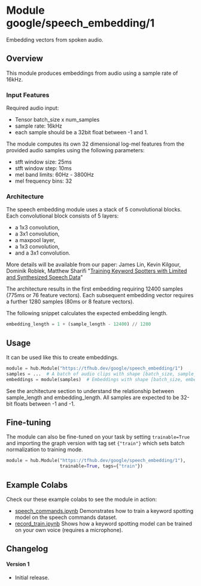 # Module google/speech_embedding/1
Embedding vectors from spoken audio.

<!-- fine-tunable: true -->
<!-- asset-path: legacy -->
<!-- format: hub -->
<!-- task: audio-embedding -->
<!-- network-architecture: keywordspottingnet -->

## Overview

This module produces embeddings from audio using a sample rate of 16kHz.

### Input Features

Required audio input:
 * Tensor batch_size x num_samples
 * sample rate: 16kHz
 * each sample should be a 32bit float between -1 and 1.

The module computes its own 32 dimensional log-mel features from the provided
audio samples using the following parameters:
 * stft window size: 25ms
 * stft window step: 10ms
 * mel band limits: 60Hz - 3800Hz
 * mel frequency bins: 32

### Architecture

The speech embedding module uses a stack of 5 convolutional blocks.
Each convolutional block consists of 5 layers:
* a 1x3 convolution,
* a 3x1 convolution,
* a maxpool layer,
* a 1x3 convolution,
* and a 3x1 convolution.

More details will be available from our paper: James Lin, Kevin Kilgour, Dominik
Roblek, Matthew Sharifi
"[Training Keyword Spotters with Limited and Synthesized Speech Data](https://arxiv.org/abs/2002.01322)"

The architecture results in the first embedding requiring
12400 samples (775ms or 76 feature vectors). Each subsequent embedding vector
requires a further 1280 samples (80ms or 8 feature vectors).

The following snippet calculates the expected embedding length.
```python
embedding_length = 1 + (sample_length - 12400) // 1280
```

## Usage

It can be used like this to create embeddings.

```python
module = hub.Module("https://tfhub.dev/google/speech_embedding/1")
samples = ...  # A batch of audio clips with shape [batch_size, sample_length].
embeddings = module(samples)  # Embeddings with shape [batch_size, embedding_length, 1, 96].
```

See the architecture section to understand the relationship between
sample_length and embedding_length. All samples are expected to be 32-bit floats
between -1 and -1.


## Fine-tuning

The module can also be fine-tuned on your task by setting
`trainable=True` and importing the graph version with tag set `{"train"}`
which sets batch normalization to training mode.

```python
module = hub.Module("https://tfhub.dev/google/speech_embedding/1"),
                    trainable=True, tags={"train"})
```

## Example Colabs

Check our these example colabs to see the module in action:
 * [speech_commands.ipynb](https://github.com/google-research/google-research/tree/master/speech_embedding/speech_commands.ipynb)
 Demonstrates how to train a keyword spotting model on the speech commands dataset.
 * [record_train.ipynb](https://github.com/google-research/google-research/tree/master/speech_embedding/record_train.ipynb)
 Shows how a keyword spotting model can be trained on your own voice (requires a microphone).

## Changelog

#### Version 1

  * Initial release.
